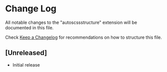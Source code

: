 # Change Log

All notable changes to the "autoscssstructure" extension will be documented in this file.

Check [Keep a Changelog](http://keepachangelog.com/) for recommendations on how to structure this file.

## [Unreleased]

- Initial release